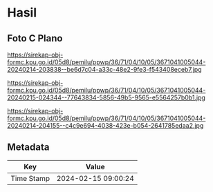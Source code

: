 # Hasil

## Foto C Plano

https://sirekap-obj-formc.kpu.go.id/05d8/pemilu/ppwp/36/71/04/10/05/3671041005044-20240214-203838--be6d7c04-a33c-48e2-9fe3-f543408eceb7.jpg

https://sirekap-obj-formc.kpu.go.id/05d8/pemilu/ppwp/36/71/04/10/05/3671041005044-20240215-024344--77643834-5856-49b5-9565-e5564257b0b1.jpg

https://sirekap-obj-formc.kpu.go.id/05d8/pemilu/ppwp/36/71/04/10/05/3671041005044-20240214-204155--c4c9e694-4038-423e-b054-2641785edaa2.jpg


## Metadata

| Key        | Value               |
| ---------- | ------------------- |
| Time Stamp | 2024-02-15 09:00:24 |



